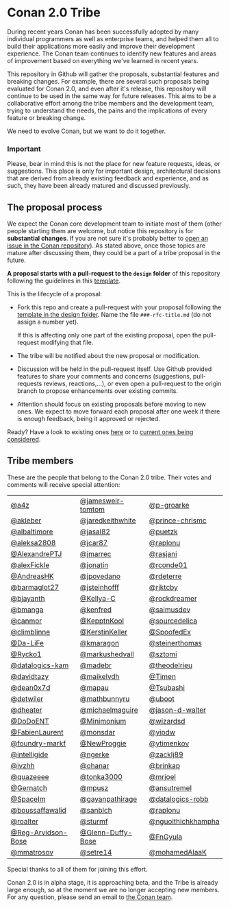 # Conan 2.0 Tribe

During
recent years Conan has been successfully adopted by many individual programmers as well as
enterprise teams, and helped them all to build their applications more easily and improve their
development experience. The Conan team continues to identify new features and areas of improvement
based on everything we've learned in recent years.

This repository in Github will gather the proposals, substantial features and
breaking changes.  For example, there are several such proposals being evaluated for Conan 2.0, and even after it's release, this repository will continue to be used in the same way for future releases. This aims to be a collaborative
effort among the tribe members and the development team, trying to understand
the needs, the pains and the implications of every feature or breaking change.

We need to evolve Conan, but we want to do it together.

### Important

Please, bear in mind this is not the place for new feature requests, ideas, or suggestions. This
place is only for important design, architectural decisions that are derived from already existing
feedback and experience, and as such, they have been already matured and discussed previously.


The proposal process
--------------------

We expect the Conan core development team to initiate most of them (other people starting them are
welcome, but notice this repository is for **substantial changes**. If you are not sure it's probably
better to [open an issue in the Conan repository](https://github.com/conan-io/conan/issues)). As
stated above, once those topics are mature after discussing them, they could be a part of a tribe
proposal in the future.

**A proposal starts with a pull-request to the `design` folder** of this repository
following the guidelines in this [template](design/_TEMPLATE.md).

This is the lifecycle of a proposal:

 * Fork this repo and create a pull-request with your proposal following the
   [template in the design folder](design/_TEMPLATE.md). Name the file
   `###-rfc-title.md` (do not assign a number yet).

   If this is affecting only one part of the existing proposal, open the pull-request
   modifying that file.

 * The tribe will be notified about the new proposal or modification.

 * Discussion will be held in the pull-request itself. Use Github provided features
   to share your comments and concerns (suggestions, pull-requests reviews,
   reactions,...), or even open a pull-request to the origin branch to propose
   enhancements over existing commits.

 * Attention should focus on existing proposals before moving to new ones. We expect
   to move forward each proposal after one week if there is enough feedback, being it
   approved or rejected.

Ready? Have a look to existing ones [here](design/) or to
[current ones being considered](https://github.com/conan-io/tribe/pulls).


Tribe members
-------------

These are the people that belong to the Conan 2.0 tribe. Their votes and comments
will receive special attention:


|                      |                     |                     |
|----------------------|---------------------|---------------------|
| [@a4z](https://github.com/a4z) | [@jamesweir-tomtom](https://github.com/jamesweir-tomtom) | [@p-groarke](https://github.com/p-groarke) |
| [@akleber](https://github.com/akleber) | [@jaredkeithwhite](https://github.com/jaredkeithwhite) | [@prince-chrismc](https://github.com/prince-chrismc) |
| [@albaltimore](https://github.com/albaltimore) | [@jasal82](https://github.com/jasal82) | [@puetzk](https://github.com/puetzk) |
| [@aleksa2808](https://github.com/aleksa2808) | [@jcar87](https://github.com/jcar87) | [@raplonu](https://github.com/raplonu) |
| [@AlexandrePTJ](https://github.com/AlexandrePTJ) | [@jmarrec](https://github.com/jmarrec) | [@rasjani](https://github.com/rasjani) |
| [@alexFickle](https://github.com/alexFickle) | [@jonatin](https://github.com/jonatin) | [@rconde01](https://github.com/rconde01) |
| [@AndreasHK](https://github.com/AndreasHK) | [@jpovedano](https://github.com/jpovedano) | [@rdeterre](https://github.com/rdeterre) |
| [@barmaglot27](https://github.com/barmaglot27) | [@jsteinhofff](https://github.com/jsteinhofff) | [@rjktcby](https://github.com/rjktcby) |
| [@bjayanth](https://github.com/bjayanth) | [@Kellya-C](https://github.com/Kellya-C) | [@rockdreamer](https://github.com/rockdreamer) |
| [@bmanga](https://github.com/bmanga) | [@kenfred](https://github.com/kenfred) | [@saimusdev](https://github.com/saimusdev) |
| [@canmor](https://github.com/canmor) | [@KepptnKool](https://github.com/KepptnKool) | [@sourcedelica](https://github.com/sourcedelica) |
| [@climblinne](https://github.com/climblinne) | [@KerstinKeller](https://github.com/KerstinKeller) | [@SpoofedEx](https://github.com/SpoofedEx) |
| [@Da-LiFe](https://github.com/Da-LiFe) | [@kmaragon](https://github.com/kmaragon) | [@steinerthomas](https://github.com/steinerthomas) |
| [@Rycko1](https://github.com/Rycko1) | [@markushedvall](https://github.com/markushedvall) | [@sztomi](https://github.com/sztomi) |
| [@datalogics-kam](https://github.com/datalogics-kam) | [@madebr](https://github.com/madebr) | [@theodelrieu](https://github.com/theodelrieu) |
| [@davidtazy](https://github.com/davidtazy) | [@maikelvdh](https://github.com/maikelvdh) | [@Timen](https://github.com/Timen) |
| [@dean0x7d](https://github.com/dean0x7d) | [@mapau](https://github.com/mapau) | [@Tsubashi](https://github.com/Tsubashi) |
| [@detwiler](https://github.com/detwiler) | [@mathbunnyru](https://github.com/mathbunnyru) | [@uboot](https://github.com/uboot) |
| [@dheater](https://github.com/dheater) | [@michaelmaguire](https://github.com/michaelmaguire) | [@jason-d-walter](https://github.com/jason-d-walter) |
| [@DoDoENT](https://github.com/DoDoENT) | [@Minimonium](https://github.com/Minimonium) | [@wizardsd](https://github.com/wizardsd) |
| [@FabienLaurent](https://github.com/FabienLaurent) | [@monsdar](https://github.com/monsdar) | [@yipdw](https://github.com/yipdw) |
| [@foundry-markf](https://github.com/foundry-markf) | [@NewProggie](https://github.com/NewProggie) | [@ytimenkov](https://github.com/ytimenkov) |
| [@intelligide](https://github.com/intelligide) | [@ngerke](https://github.com/ngerke) | [@zacklj89](https://github.com/zacklj89) |
| [@ivzhh](https://github.com/ivzhh) | [@ohanar](https://github.com/ohanar) | [@brinkap](https://github.com/brinkap) |
| [@quazeeee](https://github.com/quazeeee) | [@tonka3000](https://github.com/tonka3000) | [@mrjoel](https://github.com/mrjoel) |
| [@Gernatch](https://github.com/Gernatch) | [@mpusz](https://github.com/mpusz) | [@ansutremel](https://github.com/ansutremel) |
| [@SpaceIm](https://github.com/SpaceIm) | [@gayanpathirage](https://github.com/gayanpathirage) | [@datalogics-robb](https://github.com/datalogics-robb)  |
| [@boussaffawalid](https://github.com/boussaffawalid) | [@sanblch](https://github.com/sanblch) | [@raplonu](https://github.com/raplonu)  |
| [@roalter](https://github.com/roalter) | [@sturmf](https://github.com/sturmf) | [@nguoithichkhampha](https://github.com/nguoithichkhampha) |
| [@Reg-Arvidson-Bose](https://github.com/Reg-Arvidson-Bose) | [@Glenn-Duffy-Bose](https://github.com/Glenn-Duffy-Bose) | [@FnGyula](https://github.com/FnGyula) |
| [@mmatrosov](https://github.com/mmatrosov) | [@setre14](https://github.com/setre14) | [@mohamedAlaaK](https://github.com/mohamedAlaaK) |


Special thanks to all of them for joining this effort.

Conan 2.0 is in alpha stage, it is approaching beta, and the Tribe is already large enough, so at the moment we are no longer accepting new members.
For any question, please send an email to [the Conan team](mailto:tribe-maintainers@conan.io?subject=Conan%20Tribe%20Question).
